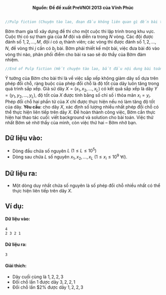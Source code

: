 **<center>Nguồn: Đề đề xuất PreVNOI 2013 của Vĩnh Phúc</center>**
<br>

```C++
//Pulp fiction (Chuyện tào lao, đoạn đầu không liên quan gì đến bài toán)
```

Bờm tham gia tổ xây dựng đề thi cho một cuộc thi lập trình trong khu vực. Cuộc thi có sự tham gia của $M$ đội và diễn ra trong $N$ vòng. Các đội được đánh số $1,2,…,M$, đội $i$ có $a_i$ thành viên; các vòng thi được đánh số $1,2,…,N$, đề vòng thi $j$ cần có $b_j$ bài. Bờm phải thiết kế một bài, việc đưa bài đó vào vòng thi nào, phân phối điểm cho bài ra sao sẽ do thầy của Bờm đảm nhiệm.
```C++
//End of Pulp fiction (Hết chuyện tào lao, bắt đầu nội dung bài toán)
```

Ý tưởng của Bờm cho bài thi là về việc sắp xếp không giảm dãy số dựa trên phép đổi chỗ, ràng buộc của phép đổi chỗ là độ tốt của dãy luôn tăng trong quá trình sắp xếp. Giả sử dãy $X=(x_1,x_2,…,x_L)$ có kết quả sắp xếp là dãy $Y=(y_1,y_2,…,y_L)$, độ tốt của $X$ được tính  bằng số chỉ số i thỏa mãn $x_i=y_i$. Phép đổi chỗ hai phần tử của $X$ chỉ được thực hiện nếu nó làm tăng độ tốt của dãy.
**Yêu cầu**: cho dãy $X$, xác định số lượng nhiều nhất phép đổi chỗ có thể thực hiện liên tiếp trên dãy $X$.
Để hoàn thành công việc, Bờm cần thực hiện hai thao tác cuối: viết background và solution cho bài toán. Việc thứ nhất Bờm sẽ nhờ thầy của mình, còn việc thứ hai – Bờm nhờ bạn.

## Dữ liệu vào:
- Dòng đầu chứa số nguyên $L\ (1≤L≤10^5)$
- Dòng sau chứa $L$ số nguyên $x_1,x_2,…,x_L\  (1≤x_i≤10^9\ ∀i)$.

## Dữ liệu ra:
- Một dòng duy nhất chứa số nguyên là số phép đổi chỗ nhiều nhất có thể  thực hiện liên tiếp trên dãy $X$.

## Ví dụ:
#### Dữ liệu vào:
```
4
2 3 2 1
```

#### Dữ liệu ra:
```
3
```

#### Giải thích:
- Dãy cuối cùng là $1, 2, 2, 3$
- Đổi chỗ lần $1$ được dãy $3, 2, 2, 1$
- Đổi chỗ lần $2% được dãy $1, 2, 2, 3$
